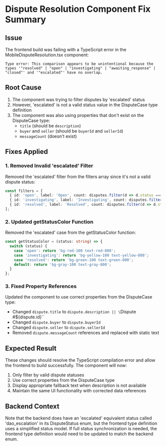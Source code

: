# Dispute Resolution Component Fix Summary

## Issue
The frontend build was failing with a TypeScript error in the MobileDisputeResolution.tsx component:
```
Type error: This comparison appears to be unintentional because the types '"resolved" | "open" | "investigating" | "awaiting_response" | "closed"' and '"escalated"' have no overlap.
```

## Root Cause
1. The component was trying to filter disputes by 'escalated' status
2. However, 'escalated' is not a valid status value in the DisputeCase type definition
3. The component was also using properties that don't exist on the DisputeCase type:
   - `title` (should be `description`)
   - `buyer` and `seller` (should be `buyerId` and `sellerId`)
   - `messageCount` (doesn't exist)

## Fixes Applied

### 1. Removed Invalid 'escalated' Filter
Removed the 'escalated' filter from the filters array since it's not a valid dispute status:
```typescript
const filters = [
  { id: 'open', label: 'Open', count: disputes.filter(d => d.status === 'open').length },
  { id: 'investigating', label: 'Investigating', count: disputes.filter(d => d.status === 'investigating').length },
  { id: 'resolved', label: 'Resolved', count: disputes.filter(d => d.status === 'resolved').length }
];
```

### 2. Updated getStatusColor Function
Removed the 'escalated' case from the getStatusColor function:
```typescript
const getStatusColor = (status: string) => {
  switch (status) {
    case 'open': return 'bg-red-100 text-red-800';
    case 'investigating': return 'bg-yellow-100 text-yellow-800';
    case 'resolved': return 'bg-green-100 text-green-800';
    default: return 'bg-gray-100 text-gray-800';
  }
};
```

### 3. Fixed Property References
Updated the component to use correct properties from the DisputeCase type:
- Changed `dispute.title` to `dispute.description || \`Dispute #${dispute.id}\``
- Changed `dispute.buyer` to `dispute.buyerId`
- Changed `dispute.seller` to `dispute.sellerId`
- Removed `dispute.messageCount` references and replaced with static text

## Expected Result
These changes should resolve the TypeScript compilation error and allow the frontend to build successfully. The component will now:
1. Only filter by valid dispute statuses
2. Use correct properties from the DisputeCase type
3. Display appropriate fallback text when description is not available
4. Maintain the same UI functionality with corrected data references

## Backend Context
Note that the backend does have an 'escalated' equivalent status called 'dao_escalation' in its DisputeStatus enum, but the frontend type definition uses a simplified status model. If full status synchronization is needed, the frontend type definition would need to be updated to match the backend enum.
